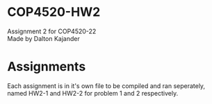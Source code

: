 # COP4520-HW2
Assignment 2 for COP4520-22 <br/>
Made by Dalton Kajander

# Assignments
Each assignment is in it's own file to be compiled and ran seperately, named HW2-1 and HW2-2 for problem 1 and 2 respectively. <br>